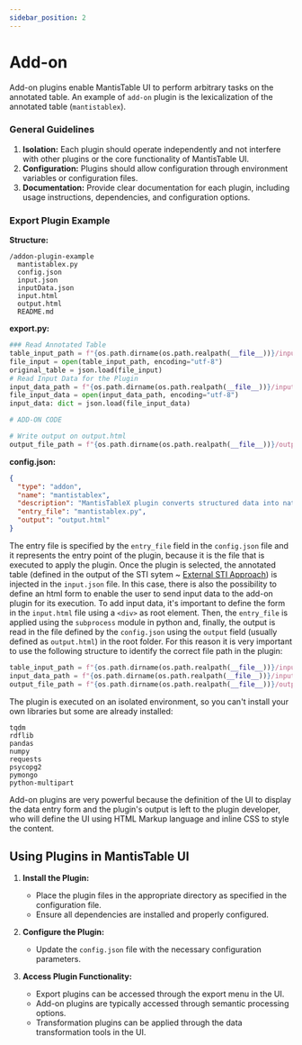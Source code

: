 ```yaml
---
sidebar_position: 2
---
```


# Add-on

Add-on plugins enable MantisTable UI to perform arbitrary tasks on the annotated table. An example of `add-on` plugin is the lexicalization of the annotated table (`mantistablex`).

### General Guidelines

1. **Isolation:** Each plugin should operate independently and not interfere with other plugins or the core functionality of MantisTable UI.
2. **Configuration:** Plugins should allow configuration through environment variables or configuration files.
3. **Documentation:** Provide clear documentation for each plugin, including usage instructions, dependencies, and configuration options.

### Export Plugin Example

**Structure:**

```
/addon-plugin-example
  mantistablex.py
  config.json
  input.json
  inputData.json
  input.html
  output.html
  README.md
```

**export.py:**

```python
### Read Annotated Table
table_input_path = f"{os.path.dirname(os.path.realpath(__file__))}/input.json"
file_input = open(table_input_path, encoding="utf-8")
original_table = json.load(file_input)
# Read Input Data for the Plugin
input_data_path = f"{os.path.dirname(os.path.realpath(__file__))}/inputData.json"
file_input_data = open(input_data_path, encoding="utf-8")
input_data: dict = json.load(file_input_data)

# ADD-ON CODE

# Write output on output.html
output_file_path = f"{os.path.dirname(os.path.realpath(__file__))}/output.html"
```

**config.json:**

```json
{
  "type": "addon",
  "name": "mantistablex",
  "description": "MantisTableX plugin converts structured data into natural language descriptions. Given an input table with annotations specifying the relationships and significance of its data, the tool generates coherent textual summaries or narratives that convey the table's information in readable and contextually appropriate sentences.",
  "entry_file": "mantistablex.py",
  "output": "output.html"
}
```

The entry file is specified by the `entry_file` field in the `config.json` file and it represents the entry point of the plugin, because it is the file that is executed to apply the plugin. Once the plugin is selected, the annotated table (defined in the output of the STI sytem ~ [External STI Approach](/docs/sti/external-sti-approach)) is injected in the `input.json` file. In this case, there is also the possibility to define an html form to enable the user to send input data to the add-on plugin for its execution. To add input data, it's important to define the form in the `input.html` file using a `<div>` as root element. Then, the `entry_file` is applied using the `subprocess` module in python and, finally, the output is read in the file defined by the `config.json` using the `output` field (usually defined as `output.html`) in the root folder. For this reason it is very important to use the following structure to identify the correct file path in the plugin:

```python
table_input_path = f"{os.path.dirname(os.path.realpath(__file__))}/input.json" # input table
input_data_path = f"{os.path.dirname(os.path.realpath(__file__))}/inputData.json" # input data
output_file_path = f"{os.path.dirname(os.path.realpath(__file__))}/output.html" # output html
```

The plugin is executed on an isolated environment, so you can't install your own libraries but some are already installed:

```
tqdm
rdflib
pandas
numpy
requests
psycopg2
pymongo
python-multipart
```

Add-on plugins are very powerful because the definition of the UI to display the data entry form and the plugin's output is left to the plugin developer, who will define the UI using HTML Markup language and inline CSS to style the content.

## Using Plugins in MantisTable UI

1. **Install the Plugin:**

   - Place the plugin files in the appropriate directory as specified in the configuration file.
   - Ensure all dependencies are installed and properly configured.

2. **Configure the Plugin:**

   - Update the `config.json` file with the necessary configuration parameters.

3. **Access Plugin Functionality:**
   - Export plugins can be accessed through the export menu in the UI.
   - Add-on plugins are typically accessed through semantic processing options.
   - Transformation plugins can be applied through the data transformation tools in the UI.
